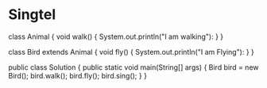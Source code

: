 # Singtel

class Animal
{
    void walk()
    {
        System.out.println("I am walking"):
     }
 }
 
 class Bird extends Animal
{
    void fly()
    {
        System.out.println("I am Flying"):
     }
 }
 
 public class Solution
{
    public static void main(String[] args)
    {
        Bird bird = new Bird();
        bird.walk();
        bird.fly();
        bird.sing();
    }
 }
 
